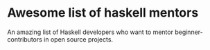 # Awesome list of haskell mentors
An amazing list of Haskell developers who want to mentor beginner-contributors in open source projects.
